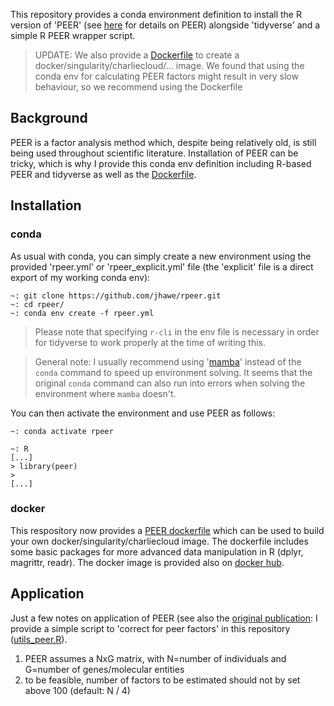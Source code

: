 This repository provides a conda environment definition
to install the R version of 'PEER' (see [here](https://github.com/PMBio/peer) for details on PEER) alongside
'tidyverse' and a simple R PEER wrapper script.

> UPDATE: We also provide a [Dockerfile](./Dockerfile_peer) to create a docker/singularity/charliecloud/... image.
> We found that using the conda env for calculating PEER factors might result in very slow behaviour, so we recommend using the Dockerfile

## Background

PEER is a factor analysis method which, despite being relatively old, is still
being used throughout scientific literature. Installation of PEER can be tricky,
which is why I provide this conda env definition including R-based PEER and tidyverse as well as the [Dockerfile](./Dockerfile_peer).

## Installation

### conda

As usual with conda, you can simply create a new environment using the provided 'rpeer.yml' or 'rpeer_explicit.yml' file (the 'explicit' file is a direct export of my working conda env):

```
~: git clone https://github.com/jhawe/rpeer.git
~: cd rpeer/
~: conda env create -f rpeer.yml
```

> Please note that specifying `r-cli` in the env file is necessary in order for tidyverse to work properly at the time of writing this.

> General note: I usually recommend using '[mamba](https://mamba.readthedocs.io/en/latest/user_guide/mamba.html)' instead of the `conda` command to speed up environment solving. It seems that the original `conda` command can also run into errors when solving the environment where `mamba` doesn't.

You can then activate the environment and use PEER as follows:

```
~: conda activate rpeer

~: R
[...]
> library(peer)
> 
[...]
```

### docker

This respository now provides a [PEER dockerfile](./Dockerfile_peer) which can be used to build your own docker/singularity/charliecloud image. The dockerfile includes some basic packages for more advanced data manipulation in R (dplyr, magrittr, readr).
The docker image is provided also on [docker hub](https://hub.docker.com/r/jhawe/peer).

## Application

Just a few notes on application of PEER (see also the [original publication](https://www.ncbi.nlm.nih.gov/pmc/articles/PMC3398141/):
I provide a simple script to 'correct for peer factors' in this repository ([utils_peer.R](scripts/utils_peer.R)).

1. PEER assumes a NxG matrix, with N=number of individuals and G=number of genes/molecular entities
2. to be feasible, number of factors to be estimated should not by set above 100 (default: N / 4)
